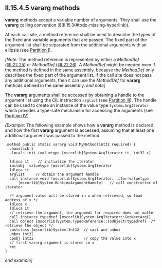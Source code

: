 ## II.15.4.5 vararg methods

**vararg** methods accept a variable number of arguments. They shall use the **vararg** calling convention (§[II.15.3(#todo-missing-hyperlink)).

At each call site, a method reference shall be used to describe the types of the fixed and variable arguments that are passed. The fixed part of the argument list shall be separated from the additional arguments with an ellipsis (see [Partition I](#todo-missing-hyperlink)).

_[Note:_ The method reference is represented by either a _MethodRef_ (§[II.22.25](ii.22.25-memberref-0x0a.md)) or _MethodDef_ (§[II.22.26](ii.22.26-methoddef-0x06.md)). A _MethodRef_ might be needed even if the method is defined in the same assembly, because the _MethodDef_ only describes the fixed part of the argument list. If the call site does not pass any additional arguments, then it can use the _MethodDef_ for **vararg** methods defined in the same assembly. _end note]_

The **vararg** arguments shall be accessed by obtaining a handle to the argument list using the CIL instruction `arglist` (see [Partition III](#todo-missing-hyperlink)). The handle can be used to create an instance of the value type `System.ArgIterator` which provides a type-safe mechanism for accessing the arguments (see [Partition IV](#todo-missing-hyperlink)).

_[Example:_ The following example shows how a **vararg** method is declared and how the first **vararg** argument is accessed, assuming that at least one additional argument was passed to the method:

 ```ilasm
 .method public static vararg void MyMethod(int32 required) {
   .maxstack 3
   .locals init (valuetype [mscorlib]System.ArgIterator it, int32 x)

   ldloca it    // initialize the iterator
   initobj  valuetype [mscorlib]System.ArgIterator
   ldloca it
   arglist     // obtain the argument handle
   call instance void [mscorlib]System.ArgIterator::.ctor(valuetype
       [mscorlib]System.RuntimeArgumentHandle)   // call constructor of iterator

   /* argument value will be stored in x when retrieved, so load address of x */
   ldloca x
   ldloca it
   // retrieve the argument, the argument for required does not matter
   call instance typedref [mscorlib]System.ArgIterator::GetNextArg() 
   call object [mscorlib]System.TypedReference::ToObject(typedref)  /* retrieve the object */
   castclass [mscorlib]System.Int32  // cast and unbox
   unbox int32
   cpobj int32                       // copy the value into x
   // first vararg argument is stored in x
   ret
 }
 ```

_end example]_
